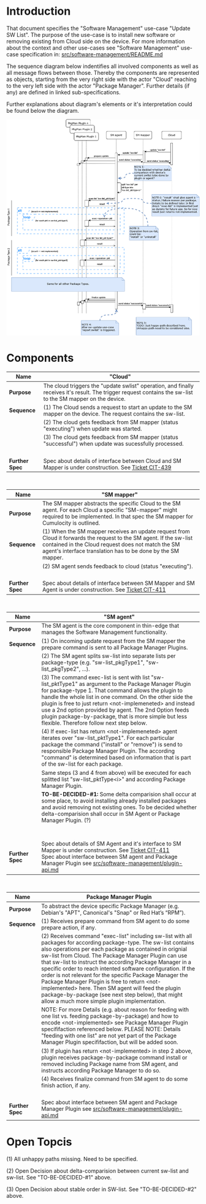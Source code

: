 
Introduction
============
That document specifies the "Software Management" use-case "Update SW List". 
The purpose of the use-case is to install new software or removing existing from
Cloud side on the device.
For more information about the context and other use-cases see "Software 
Management" use-case specification in: [src/software-management/README.md](/src/software-management/README.md)

The sequence diagram below indentifies all involved components as well as all 
message flows between those. Thereby the components are represented as objects,
starting from the very right side with the actor "Cloud" reaching to the very left side with the
actor "Package Manager". Further details (if any) are defined in linked 
sub-specifications.

Further explanations about diagram's elements or it's interpretation could be found below the diagram.


![Sequence Diagram Update SW-list](/src/software-management/uc-update-swlist.png)

Components
==========

Name | "Cloud" 
--- | --- 
**Purpose** | The cloud triggers the "update swlist" operation, and finally receives it's result. The trigger request contains the sw-list to the SM mapper on the device.
**Sequence** | (1) The Cloud sends a request to start an update to the SM mapper on the device. The request contains the sw-list.
&nbsp;| (2) The cloud gets feedback from SM mapper (status "executing") when update was started.
&nbsp;| (3) The cloud gets feedback from SM mapper (status "successful") when update was sucessfully processed.
&nbsp;|&nbsp;
**Further Spec**| Spec about details of interface between Cloud and SM Mapper is under construction. See [Ticket CIT-439](https://cumulocity.atlassian.net/browse/CIT-439)

&nbsp;
&nbsp;
&nbsp;
&nbsp;
&nbsp;
&nbsp;
  
Name | "SM mapper" 
--- | --- 
**Purpose** | The SM mapper abstracts the specific Cloud to the SM agent. For each Cloud a specific "SM-mapper" might required to be implemented. In that spec the SM mapper for Cumulocity is outlined.
**Sequence** | (1) When the SM mapper receives an update request from Cloud it forwards the request to the SM agent. If the sw-list contained in the Cloud request does not match the SM agent's interface translation has to be done by the SM mapper.
&nbsp;| (2) SM agent sends feedback to cloud (status "executing"). 
&nbsp;|&nbsp;
**Further Spec**| Spec about details of interface between SM Mapper and SM Agent is under construction. See [Ticket CIT-411](https://cumulocity.atlassian.net/browse/CIT-411)

&nbsp;
&nbsp;
&nbsp;
&nbsp;
&nbsp;
&nbsp;
  
Name | "SM agent"
--- | --- 
**Purpose** | The SM agent is the core component in thin-edge that manages the Software Management functionality.
**Sequence** | (1) On incoming update request from the SM mapper the prepare command is sent to all Package Manager Plugins.
&nbsp;| (2) The SM agent splits sw-list into separate lists per package-type (e.g. "sw-list_pkgType1", "sw-list_pkgType2", ...).
&nbsp;| (3) The command exec-list is sent with list "sw-list_pktType1" as argument to the Package Manager Plugin for package-type 1. That command allows the plugin to handle the whole list in one command. On the other side the plugin is free to just return \<not-implemeneted\> and instead use a 2nd option provided by agent. The 2nd Option feeds plugin package-by-package, that is more simple but less flexible. Therefore follow next step below.
&nbsp;| (4) If exec-list has return \<not-implemeneted\> agent iterates over "sw-list_pktType1". For each particular package the command ("install" or "remove") is send to responsible Package Manager Plugin. The according "command" is determined based on information that is part of the sw-list for each package.
&nbsp;| Same steps (3 and 4 from above) will be executed for each splitted list "sw-list_pktType\<i\>" and according Package Manager Plugin.
&nbsp;| **TO-BE-DECIDED-#1:** Some delta comparision shall occur at some place, to avoid installing already installed packages and avoid removing not existing ones. To be decided whether delta-comparision shall occur in SM Agent or Package Manager Plugin. (?) <br/><br/>
&nbsp;|&nbsp;
**Further Spec**| Spec about details of SM Agent and it's interface to SM Mapper is under construction. See [Ticket CIT-411](https://cumulocity.atlassian.net/browse/CIT-411) <br/>Spec about interface between SM agent and Package Manager Plugin see [src/software-management/plugin-api.md](https://github.com/thin-edge/thin-edge.io-specs/blob/main/src/software-management/plugin-api.md)

&nbsp;
&nbsp;
&nbsp;
&nbsp;
&nbsp;
&nbsp;
  
Name | Package Manager Plugin
--- | --- 
**Purpose** | To abstract the device specific Package Manager (e.g. Debian's "APT", Canonical's "Snap" or Red Hat’s “RPM”).
**Sequence** | (1) Receives prepare command from SM agent to do some prepare action, if any.
&nbsp;| (2) Receives command "exec-list" including sw-list with all packages for according package-type. The sw-list contains also operations per each package as contained in orignial sw-list from Cloud. The Package Manager Plugin can use that sw-list to instruct the according Package Manager in a specific order to reach intented software configuration. If the order is not relevant for the specific Package Manager the Package Manager Plugin is free to return \<not-implemented\> here. Then SM agent will feed the plugin package-by-package (see next step below), that might allow a much more simple plugin implementation. 
&nbsp;| NOTE: For more Details (e.g. about reason for feeding with one list vs. feeding package-by-package) and how to encode \<not-implemented\> see Package Manager Plugin specififaction referenced below. PLEASE NOTE: Details "feeding with one list" are not yet part of the Package Manager Plugin specififaction, but will be added soon.
&nbsp;| (3) If plugin has return \<not-implemented\> in step 2 above, plugin receives package-by-package command install or removed including Package name from SM agent, and instructs according Package Manager to do so.
&nbsp;| (4) Receives finalize command from SM agent to do some finish action, if any.
&nbsp;|&nbsp;
**Further Spec**| Spec about interface between SM agent and Package Manager Plugin see [src/software-management/plugin-api.md](https://github.com/thin-edge/thin-edge.io-specs/blob/main/src/software-management/plugin-api.md)

Open Topcis
===========

(1) All unhappy paths missing. Need to be specified.

(2) Open Decision about delta-comparision between current sw-list and sw-list. See "TO-BE-DECIDED-#1" above.

(3) Open Decision about stable order in SW-list. See "TO-BE-DECIDED-#2" above.

